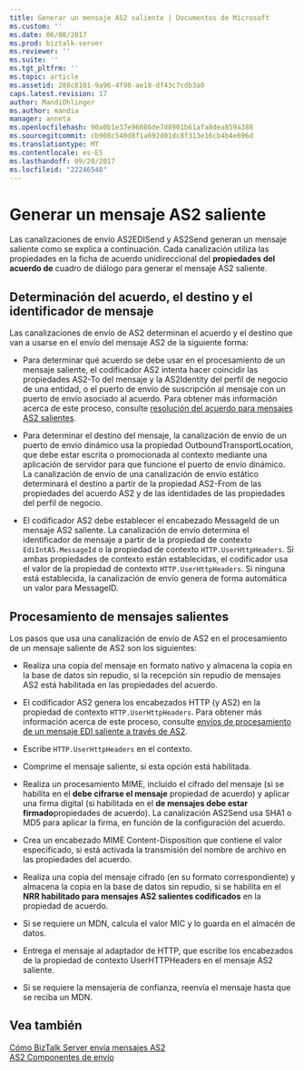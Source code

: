 ```yaml
---
title: Generar un mensaje AS2 saliente | Documentos de Microsoft
ms.custom: ''
ms.date: 06/08/2017
ms.prod: biztalk-server
ms.reviewer: ''
ms.suite: ''
ms.tgt_pltfrm: ''
ms.topic: article
ms.assetid: 288c8101-9a96-4f98-ae18-df43c7cdb3a0
caps.latest.revision: 17
author: MandiOhlinger
ms.author: mandia
manager: anneta
ms.openlocfilehash: 90a0b1e37e96086de7d8901b61afa8dea859a388
ms.sourcegitcommit: cb908c540d8f1a692d01dc8f313e16cb4b4e696d
ms.translationtype: MT
ms.contentlocale: es-ES
ms.lasthandoff: 09/20/2017
ms.locfileid: "22246548"
---
```

# <a name="generating-an-outgoing-as2-message"></a>Generar un mensaje AS2 saliente
Las canalizaciones de envío AS2EDISend y AS2Send generan un mensaje saliente como se explica a continuación. Cada canalización utiliza las propiedades en la ficha de acuerdo unidireccional del **propiedades del acuerdo de** cuadro de diálogo para generar el mensaje AS2 saliente.  
  
## <a name="agreement-destination-and-messageid-determination"></a>Determinación del acuerdo, el destino y el identificador de mensaje  
 Las canalizaciones de envío de AS2 determinan el acuerdo y el destino que van a usarse en el envío del mensaje AS2 de la siguiente forma:  
  
-   Para determinar qué acuerdo se debe usar en el procesamiento de un mensaje saliente, el codificador AS2 intenta hacer coincidir las propiedades AS2-To del mensaje y la AS2Identity del perfil de negocio de una entidad, o el puerto de envío de suscripción al mensaje con un puerto de envío asociado al acuerdo. Para obtener más información acerca de este proceso, consulte [resolución del acuerdo para mensajes AS2 salientes](../core/agreement-resolution-for-outgoing-as2-messages.md).  
  
-   Para determinar el destino del mensaje, la canalización de envío de un puerto de envío dinámico usa la propiedad OutboundTransportLocation, que debe estar escrita o promocionada al contexto mediante una aplicación de servidor para que funcione el puerto de envío dinámico. La canalización de envío de una canalización de envío estático determinará el destino a partir de la propiedad AS2-From de las propiedades del acuerdo AS2 y de las identidades de las propiedades del perfil de negocio.  
  
-   El codificador AS2 debe establecer el encabezado MessageId de un mensaje AS2 saliente. La canalización de envío determina el identificador de mensaje a partir de la propiedad de contexto `EdiIntAS.MessageId` o la propiedad de contexto `HTTP.UserHttpHeaders`. Si ambas propiedades de contexto están establecidas, el codificador usa el valor de la propiedad de contexto `HTTP.UserHttpHeaders`. Si ninguna está establecida, la canalización de envío genera de forma automática un valor para MessageID.  
  
## <a name="outgoing-message-processing"></a>Procesamiento de mensajes salientes  
 Los pasos que usa una canalización de envío de AS2 en el procesamiento de un mensaje saliente de AS2 son los siguientes:  
  
-   Realiza una copia del mensaje en formato nativo y almacena la copia en la base de datos sin repudio, si la recepción sin repudio de mensajes AS2 está habilitada en las propiedades del acuerdo.  
  
-   El codificador AS2 genera los encabezados HTTP (y AS2) en la propiedad de contexto `HTTP.UserHttpHeaders`. Para obtener más información acerca de este proceso, consulte [envíos de procesamiento de un mensaje EDI saliente a través de AS2](../core/send-side-processing-of-an-outgoing-edi-message-over-as2.md).  
  
-   Escribe `HTTP.UserHttpHeaders` en el contexto.  
  
-   Comprime el mensaje saliente, si esta opción está habilitada.  
  
-   Realiza un procesamiento MIME, incluido el cifrado del mensaje (si se habilita en el **debe cifrarse el mensaje** propiedad de acuerdo) y aplicar una firma digital (si habilitada en el **de mensajes debe estar firmado**propiedades de acuerdo). La canalización AS2Send usa SHA1 o MD5 para aplicar la firma, en función de la configuración del acuerdo.  
  
-   Crea un encabezado MIME Content-Disposition que contiene el valor especificado, si está activada la transmisión del nombre de archivo en las propiedades del acuerdo.  
  
-   Realiza una copia del mensaje cifrado (en su formato correspondiente) y almacena la copia en la base de datos sin repudio, si se habilita en el **NRR habilitado para mensajes AS2 salientes codificados** en la propiedad de acuerdo.  
  
-   Si se requiere un MDN, calcula el valor MIC y lo guarda en el almacén de datos.  
  
-   Entrega el mensaje al adaptador de HTTP, que escribe los encabezados de la propiedad de contexto UserHTTPHeaders en el mensaje AS2 saliente.  
  
-   Si se requiere la mensajería de confianza, reenvía el mensaje hasta que se reciba un MDN.  
  
## <a name="see-also"></a>Vea también  
 [Cómo BizTalk Server envía mensajes AS2](../core/how-biztalk-server-sends-as2-messages.md)   
 [AS2 Componentes de envío](../core/as2-send-components.md)